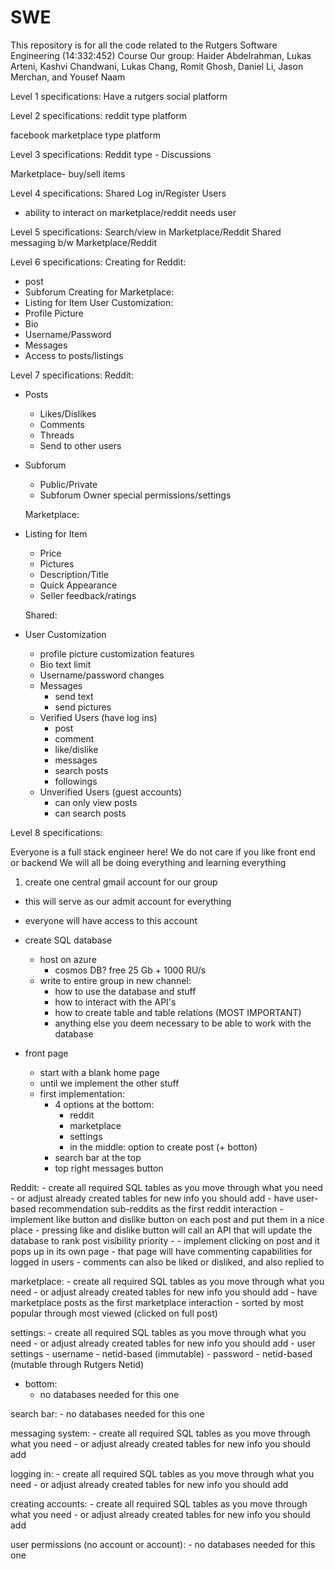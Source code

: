 # SWE
This repository is for all the code related to the Rutgers Software Engineering (14:332:452) Course
Our group:
Haider Abdelrahman, Lukas Arteni, Kashvi Chandwani, Lukas Chang, Romit Ghosh, Daniel Li, Jason Merchan, and Yousef Naam

Level 1 specifications:
Have a rutgers social platform

Level 2 specifications:
reddit type platform

facebook marketplace type platform

Level 3 specifications:
Reddit type - Discussions

Marketplace- buy/sell items

Level 4 specifications:
Shared Log in/Register Users 
- ability to interact on marketplace/reddit needs user

Level 5 specifications:
Search/view in Marketplace/Reddit 
Shared messaging b/w Marketplace/Reddit

Level 6 specifications:
Creating for Reddit:
- post
- Subforum
Creating for Marketplace:
- Listing for Item
User Customization:
- Profile Picture
- Bio
- Username/Password
- Messages
- Access to posts/listings

Level 7 specifications:
Reddit:
- Posts
  - Likes/Dislikes
  - Comments
  - Threads
  - Send to other users
- Subforum
  - Public/Private
  - Subforum Owner special permissions/settings
  
  Marketplace:
- Listing for Item
  - Price
  - Pictures
  - Description/Title
  - Quick Appearance
  - Seller feedback/ratings

  Shared:
- User Customization
  - profile picture customization features
  - Bio text limit
  - Username/password changes
  - Messages
    - send text
    - send pictures
  - Verified Users (have log ins)
    - post
    - comment
    - like/dislike
    - messages
    - search posts
    - followings
  - Unverified Users (guest accounts)
    - can only view posts
    - can search posts

Level 8 specifications:

Everyone is a full stack engineer here!
We do not care if you like front end or backend
We will all be doing everything and learning everything

1) create one central gmail account for our group
  - this will serve as our admit account for everything
  - everyone will have access to this account

  - create SQL database
    - host on azure
      - cosmos DB? free 25 Gb + 1000 RU/s
    - write to entire group in new channel:
      - how to use the database and stuff
      - how to interact with the API's
      - how to create table and table relations (MOST IMPORTANT)
      - anything else you deem necessary to be able to work with the database

  - front page
    - start with a blank home page
    - until we implement the other stuff
    - first implementation:
      - 4 options at the bottom:
        - reddit
        - marketplace
        - settings
        - in the middle: option to create post (+ botton)
      - search bar at the top
      - top right messages button
  
  Reddit:
    - create all required SQL tables as you move through what you need
      - or adjust already created tables for new info you should add
    - have user-based recommendation sub-reddits as the first reddit interaction
    - implement like button and dislike button on each post and put them in a nice place
      - pressing like and dislike button will call an API that will update the database to rank post visibility priority
          - 
      - implement clicking on post and it pops up in its own page
        - that page will have commenting capabilities for logged in users
        - comments can also be liked or disliked, and also replied to 

  marketplace:
    - create all required SQL tables as you move through what you need
      - or adjust already created tables for new info you should add
    - have marketplace posts as the first marketplace interaction
      - sorted by most popular through most viewed (clicked on full post)

  settings:
    - create all required SQL tables as you move through what you need
      - or adjust already created tables for new info you should add
    - user settings
      - username
        - netid-based (immutable)
      - password
        - netid-based (mutable through Rutgers Netid)


  + bottom:
    - no databases needed for this one

  search bar:
    - no databases needed for this one

  messaging system:
    - create all required SQL tables as you move through what you need
      - or adjust already created tables for new info you should add

  logging in:
    - create all required SQL tables as you move through what you need
      - or adjust already created tables for new info you should add

  creating accounts:
    - create all required SQL tables as you move through what you need
      - or adjust already created tables for new info you should add
  
  user permissions (no account or account):
    - no databases needed for this one


